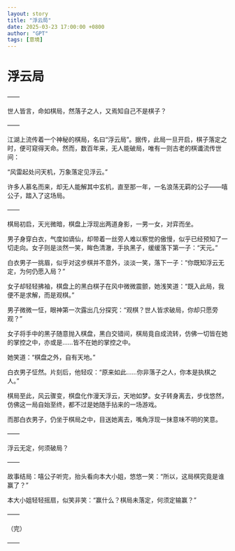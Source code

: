 ```yaml
---
layout: story
title: "浮云局"
date: 2025-03-23 17:00:00 +0800
author: "GPT"
tags: [意境]
---
```


# 浮云局
——

世人皆言，命如棋局，然落子之人，又焉知自己不是棋子？

——

江湖上流传着一个神秘的棋局，名曰“浮云局”。据传，此局一旦开启，棋子落定之时，便可窥得天命。然而，数百年来，无人能破局，唯有一则古老的棋谶流传世间：

“风雷起处问天机，万象落定见浮云。”

许多人慕名而来，却无人能解其中玄机，直至那一年，一名浪荡无羁的公子——嘻公子，踏入了这场局。

——

棋局初启，天光微暗，棋盘上浮现出两道身影，一男一女，对弈而坐。

男子身穿白衣，气度如谪仙，却带着一丝旁人难以察觉的傲慢，似乎已经预知了一切走向。女子则是淡然一笑，眸色清澈，手执黑子，缓缓落下第一子：“天元。”

白衣男子一挑眉，似乎对这步棋并不意外，淡淡一笑，落下一子：“你既知浮云无定，为何仍愿入局？”

女子却轻轻拂袖，棋盘上的黑白棋子在风中微微震颤，她浅笑道：“既入此局，我便不是求解，而是观棋。”

男子微微一怔，眼神第一次露出几分探究：“观棋？世人皆求破局，你却只愿旁观？”

女子将手中的黑子随意抛入棋盘，黑白交错间，棋局竟自成流转，仿佛一切皆在她的掌控之中，亦或是……皆不在她的掌控之中。

她笑道：“棋盘之外，自有天地。”

白衣男子怔然。片刻后，他轻叹：“原来如此……你非落子之人，你本是执棋之人。”

棋局至此，风云骤变，棋盘化作漫天浮云，天地如梦。女子转身离去，步伐悠然，仿佛这一局自始至终，都不过是她随手拈来的一场游戏。

而那白衣男子，仍坐于棋局之中，目送她离去，嘴角浮现一抹意味不明的笑意。

——

浮云无定，何须破局？

——

故事结局：嘻公子听完，抬头看向本大小姐，悠悠一笑：“所以，这局棋究竟是谁赢了？”

本大小姐轻轻摇扇，似笑非笑：“赢什么？棋局未落定，何须定输赢？”

——

（完）

——